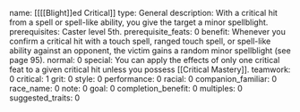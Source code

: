 name: [[[[Blight]]ed Critical]]
type: General
description: With a critical hit from a spell or spell-like ability, you give the target a minor spellblight.
prerequisites: Caster level 5th.
prerequisite_feats: 0
benefit: Whenever you confirm a critical hit with a touch spell, ranged touch spell, or spell-like ability against an opponent, the victim gains a random minor spellblight (see page 95).
normal: 0
special: You can apply the effects of only one critical feat to a given critical hit unless you possess [[Critical Mastery]].
teamwork: 0
critical: 1
grit: 0
style: 0
performance: 0
racial: 0
companion_familiar: 0
race_name: 0
note: 0
goal: 0
completion_benefit: 0
multiples: 0
suggested_traits: 0
